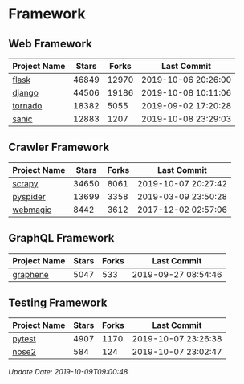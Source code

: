 # Framework

## Web Framework

| Project Name | Stars | Forks | Last Commit |
| ------------ | ----- | ----- | ----------- |
| [flask](https://github.com/pallets/flask) | 46849 | 12970 | 2019-10-06 20:26:00 |
| [django](https://github.com/django/django) | 44506 | 19186 | 2019-10-08 10:11:06 |
| [tornado](https://github.com/tornadoweb/tornado) | 18382 | 5055 | 2019-09-02 17:20:28 |
| [sanic](https://github.com/huge-success/sanic) | 12883 | 1207 | 2019-10-08 23:29:03 |

## Crawler Framework

| Project Name | Stars | Forks | Last Commit |
| ------------ | ----- | ----- | ----------- |
| [scrapy](https://github.com/scrapy/scrapy) | 34650 | 8061 | 2019-10-07 20:27:42 |
| [pyspider](https://github.com/binux/pyspider) | 13699 | 3358 | 2019-03-09 23:50:28 |
| [webmagic](https://github.com/code4craft/webmagic) | 8442 | 3612 | 2017-12-02 02:57:06 |

## GraphQL Framework

| Project Name | Stars | Forks | Last Commit |
| ------------ | ----- | ----- | ----------- |
| [graphene](https://github.com/graphql-python/graphene) | 5047 | 533 | 2019-09-27 08:54:46 |

## Testing Framework

| Project Name | Stars | Forks | Last Commit |
| ------------ | ----- | ----- | ----------- |
| [pytest](https://github.com/pytest-dev/pytest) | 4907 | 1170 | 2019-10-07 23:26:38 |
| [nose2](https://github.com/nose-devs/nose2) | 584 | 124 | 2019-10-07 23:02:47 |

*Update Date: 2019-10-09T09:00:48*
